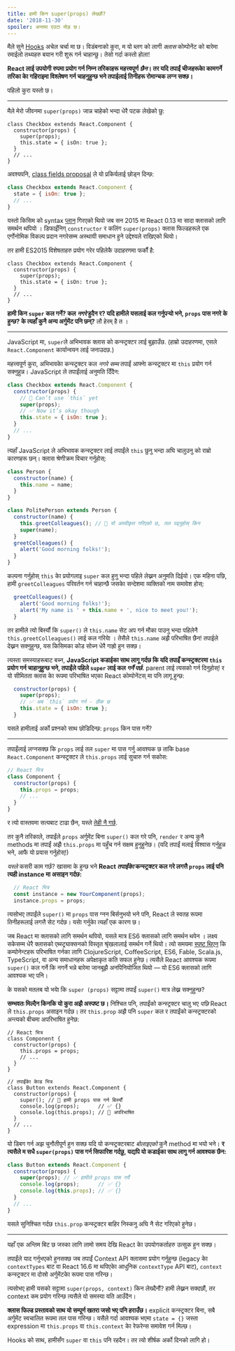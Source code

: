 ```yaml
---
title: हामी किन super(props) लेख्छौं?
date: '2018-11-30'
spoiler: अन्तमा एउटा मोड़ छ।
---
```



मैले सुने [Hooks](https://reactjs.org/docs/hooks-intro.html) अचेल चर्चा मा छ।  विडंबनाको कुरा, म यो ब्लग को लागी *क्लास* कोम्पोनेंट को बारेमा रमाईलो तथ्यहरु बयान गरी शुरू गर्न चाहान्छु। तेसो गर्दा कस्तो होला!

**React लाई उपयोगी रुपमा प्रयोग गर्न निम्न तरिकाहरू महत्त्वपूर्ण *छैन*। तर यदि तपाईं चीजहरूकाे कामगर्ने तरिका काे गहिराइमा विश्लेषण गर्न चाहनुहुन्छ भने तपाईलाई तिनीहरू रोमान्चक लग्न सक्छ।**

पहिलो कुरा यस्तो छ।

---

मैले मेरो जीवनमा `super(props)` जान्न चाहेको भन्दा धेरै पटक लेखेको छु:

```jsx{3}
class Checkbox extends React.Component {
  constructor(props) {
    super(props);
    this.state = { isOn: true };
  }
  // ...
}
```

अवश्यपनि, [class fields proposal](https://github.com/tc39/proposal-class-fields) ले यो प्रकिर्यलाई छोड्न दिन्छ:

```jsx
class Checkbox extends React.Component {
  state = { isOn: true };
  // ...
}
```

यस्तो किसिम को syntax [प्लान](https://reactjs.org/blog/2015/01/27/react-v0.13.0-beta-1.html#es7-property-initializers) गिरएको थियो जब सन 2015 मा React 0.13 मा सादा क्लासको लागि समर्थन थपियो । डिफाइँनिग् `constructor` र कलिंग `super(props)` क्लास फिल्डहरूले एक एर्गोनोमिक विकल्प प्रदान नगरेसम्म अस्थायी समाधान हुने उद्देश्यले राखिएको थियो।

तर हामी ES2015 विशेषताहरु प्रयोग गरेर पहिलेकै उदाहरणमा फर्कौं है:

```jsx{3}
class Checkbox extends React.Component {
  constructor(props) {
    super(props);
    this.state = { isOn: true };
  }
  // ...
}
```

**हामी किन `super` कल गर्ने? कल *नगरे* हुदैन र? यदि हामीले यसलाई कल गर्नुपर्‍यो भने, `props` पास नगरे के हुन्छ? के त्यहाँ कुनै अन्य अर्गुमेंट पनि छन्?** लौ हेरम् है त ।

---

JavaScript मा, `super`ले अभिभावक क्लास को कन्स्ट्रक्टर लाई बुझाउँछ. (हाम्रो उदाहरणमा, एसले `React.Component` कार्यान्वयन लाई जनाउदछ.)

महत्त्वपूर्ण कुरा, अभिभावकाे कन्स्ट्रक्टर कल *नगरे सम्म* तपाईं आफ्नाे कन्स्ट्रक्टर मा `this` प्रयोग गर्न सक्नुहुन्न। JavaScript ले तपाईंलाई अनुमति दिँदैन:

```jsx
class Checkbox extends React.Component {
  constructor(props) {
    // 🔴 Can’t use `this` yet
    super(props);
    // ✅ Now it’s okay though
    this.state = { isOn: true };
  }
  // ...
}
```

त्यहाँ JavaScript ले अभिभावक कन्स्ट्रक्टर लाई तपाईंले `this` छुनु भन्दा अघि चालुउनु को राम्रो कारणहरू छन्। क्लास श्रेणीक्रम विचार गर्नुहोस्:

```jsx
class Person {
  constructor(name) {
    this.name = name;
  }
}

class PolitePerson extends Person {
  constructor(name) {
    this.greetColleagues(); // 🔴 यो अस्वीकृत गरिएको छ, तल पढ्नुहोस् किन
    super(name);
  }
  greetColleagues() {
    alert('Good morning folks!');
  }
}
```

कल्पना गर्नुहोस् `this` काे प्रयोगलाइ `super` कल हुनु भन्दा पहिले लेख्नन अनुमति दिईयो। एक महिना पछि, हामी `greetColleagues` परिवर्तन गर्न चाहान्छै जसकाे सन्देशमा व्यक्तिको नाम समावेश होस्:

```jsx
  greetColleagues() {
    alert('Good morning folks!');
    alert('My name is ' + this.name + ', nice to meet you!');
  }
```

तर हामीले त्यो बिर्स्यौं कि `super()` ले `this.name` सेट अप गर्न मौका पाउनु भन्दा पहिलेनै `this.greetColleagues()` लाई कल गरियाे । तेसैले `this.name` अझै परिभाषित छैन! तपाईले देख्नन सक्नुहुन्छ, यस किसिमका कोड सोच्न धेरै गाह्रो हुन सक्छ।

त्यस्ता समस्याहरूबाट बच्न, **JavaScript कडाईका साथ लागू गर्दछ कि यदि तपाइँ कन्स्ट्रक्टरमा `this` प्रयोग गर्न चाहानुहुन्छ भने, तपाईंले पहिले `super` लाई कल *गर्नै पर्छ*.** parent लाई त्यसको गर्न दिनुहोस्! र यो सीमितता क्लास काे रूपमा परिभाषित भएका React कोम्पोनेंटस् मा पनि लागू हुन्छ:

```jsx
  constructor(props) {
    super(props);
    // ✅ अब `this` प्रयोग गर्न - ठीक छ
    this.state = { isOn: true };
  }
```

यसले हामीलाई अर्को प्रश्नको साथ छोडिदिन्छ: `props` किन पास गर्ने?

---

तपाईंलाई लग्नसक्छ कि `props` लाई तल `super` मा पास गर्नु आवश्यक छ ताकि base `React.Component` कन्स्ट्रक्टर ले `this.props` लाई सुचारु गर्न सकोस:

```jsx
// React भित्र
class Component {
  constructor(props) {
    this.props = props;
    // ...
  }
}
```

र त्यो वास्तवमा सत्यबाट टाढा छैन, यस्ले [तेही नै गर्छ](https://github.com/facebook/react/blob/1d25aa5787d4e19704c049c3cfa985d3b5190e0d/packages/react/src/ReactBaseClasses.js#L22).

तर कुनै तरिकाले, तपाईंले `props` अर्गुमेंट बिना `super()` कल गरे पनि, `render` र अन्य कुनै methods मा तपाईं अझै `this.props` मा पहुँच गर्न सक्षम हुनुहुनेछ। (यदि तपाईं मलाई विश्वास गर्नुहुन्न भने, आफै यो प्रयास गर्नुहोस्!)

*यस्ले* कसरी काम गर्छ? खासमा के हुन्छ भने **React *तपाईंकाे* कन्स्ट्रक्टर कल गरे लगत्तै `props` लाई पनि त्यही instance मा असाइन गर्दछ:**

```jsx
  // React भित्र
  const instance = new YourComponent(props);
  instance.props = props;
```

त्यसोभए तपाईंले `super()` मा `props` पास ग्नन बिर्सनुभयो भने पनि, React ले स्वतह रूपमा तिनीहरूलाई लगत्तै सेट गर्दछ। यसाे गर्नुकाे त्यहाँ एक कारण छ।

जब React मा क्लासको लागि समर्थन थपियो, यसले मात्र ES6 क्लासको लागि समर्थन थपेन । लक्ष्य सकेसम्म धेरै क्लासको एब्स्ट्र्याक्सनको विस्तृत श्रृंखलालाई समर्थन गर्ने थियो। त्यो समयमा [स्पष्ट थिएन](https://reactjs.org/blog/2015/01/27/react-v0.13.0-beta-1.html#other-languages) कि कम्पोनेन्टहरू परिभाषित गर्नका लागि ClojureScript, CoffeeScript, ES6, Fable, Scala.js, TypeScript, वा अन्य समाधानहरू अपेक्षाकृत कति सफल हुनेछ। त्यसैले React आवश्यक रूपमा `super()` कल गर्ने कि नगर्ने भन्ने बारेमा जानबूझै अनपिनियोजित थियो — यो ES6 क्लासको लागि आवश्यक भए पनि।

के यसको मतलब यो भयाे कि `super (props)` सट्टामा तपाईं `super()` मात्र लेख्न सक्नुहुन्छ?

**सम्भवतः मिल्दैन किनकि यो कुरा अझै अस्पष्ट छ।** निश्चित पनि, तपाईंको कन्स्ट्रक्टर चालु भए *पछि* React ले `this.props` असाइन गर्दछ। तर `this.prop` अझै पनि `super` कल र तपाईंको कन्स्ट्रक्टरको अन्त्यको बीचमा अपरिभाषित हुनेछ:

```jsx{14}
// React भित्र
class Component {
  constructor(props) {
    this.props = props;
    // ...
  }
}

// तपाईंकाे काेड भित्र
class Button extends React.Component {
  constructor(props) {
    super(); // 😬 हामी props पास गर्न बिर्स्यौं
    console.log(props);      // ✅ {}
    console.log(this.props); // 😬 अपरिभाषित 
  }
  // ...
}
```

यो डिबग गर्न अझ चुनौतीपूर्ण हुन सक्छ यदि यो कन्स्ट्रक्टरबाट *बोलाइएको* कुनै method मा भयो भने। **र त्यसैले म सधै `super(props)` पास गर्न सिफारिश गर्दछु, यद्यपि यो कडाईका साथ लागु गर्न आवश्यक छैन:**

```jsx
class Button extends React.Component {
  constructor(props) {
    super(props); // ✅ हामीले props पास गर्यै
    console.log(props);      // ✅ {}
    console.log(this.props); // ✅ {}
  }
  // ...
}
```

यसले सुनिश्चित गर्दछ `this.prop` कन्स्ट्रक्टर बाहिर निस्कनु अघि नै सेट गरिएको हुनेछ।

-----

यहाँ एक अन्तिम बिट छ जस्का लागि लामो समय देखि React काे उपयोगकर्ताहरु उत्सुक हुन सक्छ।

तपाईंले याद गर्नुभएको हुनसक्छ जब तपाईं Context API क्लासमा प्रयोग गर्नुहुन्छ (legacy काे `contextTypes` बाट वा React 16.6 मा थपिएकाे आधुनिक `contextType` API बाट), `context` कन्स्ट्रक्टर मा दोस्रो अर्गुमेंटकाे रूपमा पास गरिन्छ।

त्यसोभए हामी यसको सट्टामा `super(props, context)` किन लेख्दैनौं? हामी लेख्नन सक्दछौं, तर context कम प्रयोग गरिन्छ त्यसैले यो समस्या यति आउँदैन।

**क्लास फिल्ड प्रस्तावको साथ यो सम्पूर्ण खतरा जसो भए पनि हराउँछ।** explicit कन्स्ट्रक्टर बिना, सबै अर्गुमेंट स्वचालित रूपमा तल पास गरिन्छ। यसैले गर्दा आवश्यक भएमा `state = {}` जस्ता expression मा `this.props` वा `this.context` काे रेफरेन्स समावेश गर्न मिल्छ।

Hooks को साथ, हामीसँग `super` वा `this` पनि रहदैन। तर त्यो शीर्षक अर्को दिनको लागि हो।
